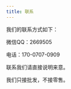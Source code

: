```yaml
---
title: 联系
---
```

<p>我们的联系方式如下：</p>
<p>微信QQ：2669505</p>
<p>电话：170-0707-0909</p>
<p>联系我们请直接说明来意。</p>
<p>我们只接批发，不接零售。</p>

